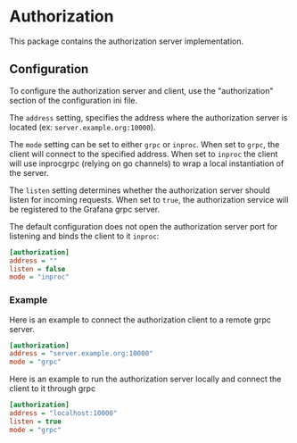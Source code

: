 # Authorization

This package contains the authorization server implementation.

## Configuration

To configure the authorization server and client, use the "authorization" section of the configuration ini file.

The `address` setting, specifies the address where the authorization server is located (ex: `server.example.org:10000`). 

The `mode` setting can be set to either `grpc` or `inproc`. When set to `grpc`, the client will connect to the specified address. When set to `inproc` the client will use inprocgrpc (relying on go channels) to wrap a local instantiation of the server. 

The `listen` setting determines whether the authorization server should listen for incoming requests. When set to `true`, the authorization service will be registered to the Grafana grpc server.

The default configuration does not open the authorization server port for listening and binds the client to it `inproc`:
```ini
[authorization]
address = ""
listen = false
mode = "inproc"
```

### Example

Here is an example to connect the authorization client to a remote grpc server.

```ini
[authorization]
address = "server.example.org:10000"
mode = "grpc"
```

Here is an example to run the authorization server locally and connect the client to it through grpc

```ini
[authorization]
address = "localhost:10000"
listen = true
mode = "grpc"
```

